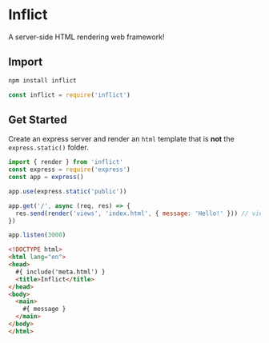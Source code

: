# Inflict

A server-side HTML rendering web framework!

## Import

```sh
npm install inflict
```

```js
const inflict = require('inflict')
```

## Get Started

Create an express server and render an `html` template that is **not** the `express.static()` folder. 

```js
import { render } from 'inflict'
const express = require('express')
const app = express()

app.use(express.static('public'))

app.get('/', async (req, res) => {
  res.send(render('views', 'index.html', { message: 'Hello!' })) // views/index.html is rendered
})

app.listen(3000)
```



```html
<!DOCTYPE html>
<html lang="en">
<head>
  #{ include('meta.html') }
  <title>Inflict</title>
</head>
<body>
  <main>
    #{ message }
  </main>
</body>
</html>
```